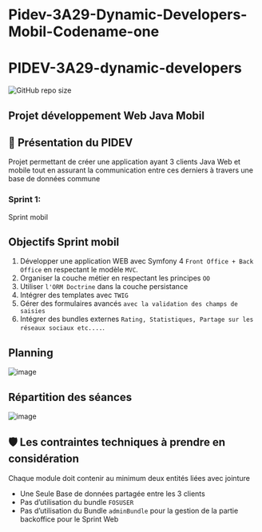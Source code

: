 # Pidev-3A29-Dynamic-Developers-Mobil-Codename-one
# PIDEV-3A29-dynamic-developers
 ![GitHub repo size](https://img.shields.io/github/repo-size/AzizBenIsmail/Pidev-3A29-Dynamic-Developers-Mobil-Codename-one)
 ## Projet développement Web Java Mobil
 ## 🧰 Présentation du PIDEV
 Projet permettant de créer une application ayant 3 clients Java Web et mobile tout en assurant la communication entre ces derniers à travers une base de données commune
 ### Sprint 1:
 Sprint mobil
 ## Objectifs Sprint mobil
 1. Développer une application WEB avec Symfony 4 `Front
Office + Back Office` en respectant le modèle `MVC`.
1. Organiser la couche métier en respectant les principes `OO`
1. Utiliser `l'ORM Doctrine` dans la couche persistance
1. Intégrer des templates avec `TWIG`
1. Gérer des formulaires avancés `avec la validation des champs de saisies`
1. Intégrer des bundles externes `Rating, Statistiques, Partage sur les réseaux sociaux etc....`.

## Planning
![image](https://user-images.githubusercontent.com/61393700/221413444-e838c951-b1f0-4c1c-be96-a29660d96fb0.png)
## Répartition des séances
![image](https://user-images.githubusercontent.com/61393700/221413682-1d31d083-0554-4bed-a27d-188c5e534030.png)

## 🛡️ Les contraintes techniques à prendre en considération
Chaque module doit contenir au minimum deux entités liées avec jointure 
- Une Seule Base de données partagée entre les 3 clients
- Pas d’utilisation du bundle `FOSUSER `
- Pas d’utilisation du Bundle `adminBundle` pour la gestion de la partie backoffice pour le Sprint Web
